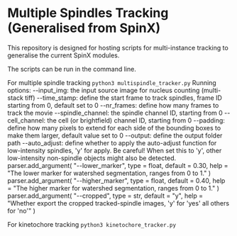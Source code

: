# Multiple Spindles Tracking (Generalised from SpinX)
This repository is designed for hosting scripts for multi-instance tracking to generalise the current SpinX modules. <br/>

The scripts can be run in the command line.

For multiple spindle tracking
```python3 multispindle_tracker.py```
Running options:
--input_img: the input source image for nucleus counting (multi-stack tiff)
--time_stamp: define the start frame to track spindles, frame ID starting from 0, default set to 0
--nr_frames: define how many frames to track the movie
--spindle_channel: the spindle channel ID, starting from 0
--cell_channel: the cell (or brightfield) channel ID, starting from 0
--padding: define how many pixels to extend for each side of the bounding boxes to make them larger, default value set to 0
--output: define the output folder path
--auto_adjust: define whether to apply the auto-adjust function for low-intensity spindles, 'y' for apply. Be careful! When set this to 'y', other low-intensity non-spindle objects might also be detected.
    parser.add_argument(
        "--lower_marker",
        type = float, 
        default = 0.30, 
        help = "The lower marker for watershed segmentation, ranges from 0 to 1." 
        )
    parser.add_argument(
        "--higher_marker",
        type = float, 
        default = 0.40, 
        help = "The higher marker for watershed segmentation, ranges from 0 to 1." 
        )
    parser.add_argument(
        "--cropped",
        type = str, 
        default = "y", 
        help = "Whether export the cropped tracked-spindle images, 'y' for 'yes' all others for 'no'" 
        )

For kinetochore tracking
```python3 kinetochore_tracker.py```

